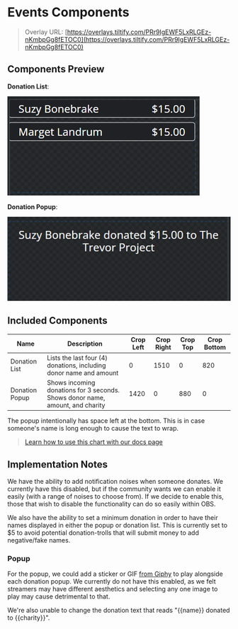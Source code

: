 # Events Components

> Overlay URL:  [https://overlays.tiltify.com/PRr9IgEWF5LxRLGEz-nKmbpGg8fETOC0](https://overlays.tiltify.com/PRr9IgEWF5LxRLGEz-nKmbpGg8fETOC0)

## Components Preview

**Donation List**:

![A list of donors and donation amount. Only showing at most 4 donations](./events_list_overlay_preview.png)

**Donation Popup**:

![A popup reading "Suzy donated $15 to The Trevor Project"](./events_popup_overlay_preview.png)

## Included Components


| Name | Description | Crop Left | Crop Right | Crop Top | Crop Bottom |
| --- | --- | --- | --- | --- | --- |
| Donation List | Lists the last four (4) donations, including donor name and amount | 0 | 1510 | 0 | 820 |
| Donation Popup | Shows incoming donations for 3 seconds. Shows donor name, amount, and charity | 1420 | 0 | 880 | 0 |

The popup intentionally has space left at the bottom. This is in case someone's name is long enough
to cause the text to wrap.

> [Learn how to use this chart with our docs page](/streamers-setup/overlays/separate-merged-components/)

## Implementation Notes


We have the ability to add notification noises when someone donates. We currently have this disabled, but if
the community wants we can enable it easily (with a range of noises to choose from). If we decide to enable this,
those that wish to disable the functionality can do so easily within OBS.

We also have the ability to set a minimum donation in order to have their names displayed in either the popup
or donation list. This is currently set to $5 to avoid potential donation-trolls that will submit money to add negative/fake
names.

### Popup

For the popup, we could add a sticker or GIF [from Giphy](https://giphy.com/) to play alongside each donation popup. We currently do not have
this enabled, as we felt streamers may have different aesthetics and selecting any one image to play may cause detrimental to that.

We're also unable to change the donation text that reads "{{name}} donated to {{charity}}".
